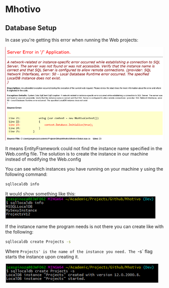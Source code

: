 # Mhotivo

## Database Setup

In case you're getting this error when running the Web projects:

![Error due to non existent instance](images/CaptureErrorDueToMissingInstance.PNG)

It means EntityFramework could not find the instance name specified in the Web.config file. The solution is to create the instance in our machine instead of modifying the Web.config

You can see which instances you have running on your machine y using the following command:

```cmd
sqllocaldb info
```

It would show something like this:
![Running instances](images/CaptureInfoCommand.PNG)

If the instance name the program needs is not there you can create like with the following:

```cmd
sqllocaldb create Projects -s
```

Where `Projects' is the name of the instance you need. The `-s` flag starts the instance upon creating it.

![Newly created Instance](images/CaptureInstanceCreation.PNG)